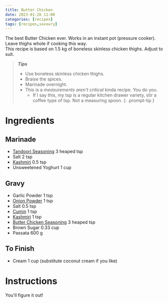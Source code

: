 ```yaml
---
title: Butter Chicken
date: 2023-01-26 11:00
categories: [recipes]
tags: [recipes,savoury]
---
```


The best Butter Chicken ever. Works in an instant pot (pressure cooker). Leave thighs whole if cooking this way.<br>
This recipe is based on 1.5 kg of boneless skinless chicken thighs. Adjust to suit.

>***Tips***
>
>- Use boneless skinless chicken thighs.
>- Braise the spices.
>- Marinade overnight.
>- This is a *measurements aren't critical* kinda recipe. You do you.
>   - If I say this, my tsp is a regular kitchen drawer variety, stir a coffee type of tsp. Not a measuring spoon.
{: .prompt-tip }

# Ingredients

## Marinade

- [Tandoori Seasoning](https://leenaspices.co.nz/products/tandoori-chicken-spice-seasoning-mix-masala?_pos=2&_sid=34c716743&_ss=r) 3 heaped tsp
- Salt 2 tsp
- [Kashmiri](https://leenaspices.co.nz/products/chilli-kashmiri-ground) 0.5 tsp
- Unsweetened Yoghurt 1 cup


## Gravy

- Garlic Powder 1 tsp
- [Onion Powder](https://leenaspices.co.nz/products/onion-powder) 1 tsp
- Salt 0.5 tsp 
- [Cumin](https://leenaspices.co.nz/products/cumin-roasted-and-ground) 1 tsp 
- [Kashmiri](https://leenaspices.co.nz/products/chilli-kashmiri-ground) 1 tsp
- [Butter Chicken Seasoning](https://leenaspices.co.nz/products/butter-chicken-curry-masala) 3 heaped tsp
- Brown Sugar 0.33 cup
- Passata 600 g

## To Finish

- Cream 1 cup (substitute coconut cream if you like)


# Instructions

You'll figure it out!
